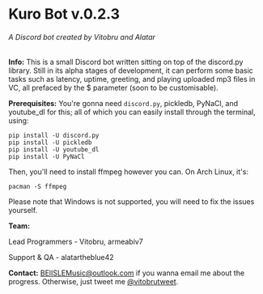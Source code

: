 # Kuro Bot v.0.2.3
###### A Discord bot created by Vitobru and Alatar

**Info:** This is a small Discord bot written sitting on top of the discord.py library. Still in its alpha stages of development, it can perform some basic tasks such as latency, uptime, greeting, and playing uploaded mp3 files in VC, all prefaced by the $ parameter (soon to be customisable).

**Prerequisites:** You're gonna need `discord.py`, pickledb, PyNaCl, and youtube_dl for this; all of which you can easily install through the terminal, using:
```
pip install -U discord.py
pip install -U pickledb
pip install -U youtube_dl
pip install -U PyNaCl
```

Then, you'll need to install ffmpeg however you can.
On Arch Linux, it's:
```
pacman -S ffmpeg
```

Please note that Windows is not supported, you will need to fix the issues yourself.

**Team:**

Lead Programmers - Vitobru, armeabiv7

Support & QA - alatartheblue42



**Contact:** [BElISLEMusic@outlook.com](BElISLEMusic@outlook.com) if you wanna email me about the progress. Otherwise, just tweet me [@vitobrutweet](https://twitter.com/vitobrutweet/).
